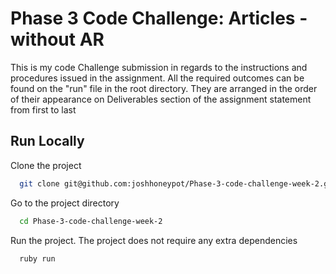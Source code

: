 
# Phase 3 Code Challenge: Articles - without AR

This is my code Challenge submission in regards to the instructions and procedures issued in the assignment. All the required outcomes can be found on the "run" file in the root directory. They are arranged in the order of their appearance on Deliverables section of the assignment statement from first to last 


## Run Locally

Clone the project

```bash
  git clone git@github.com:joshhoneypot/Phase-3-code-challenge-week-2.git
```

Go to the project directory

```bash
  cd Phase-3-code-challenge-week-2
```
Run the project. The project does not require any extra dependencies 

```bash
  ruby run
```

